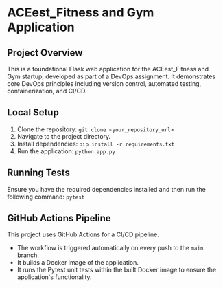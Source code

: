 # ACEest_Fitness and Gym Application

## Project Overview
This is a foundational Flask web application for the ACEest_Fitness and Gym startup, developed as part of a DevOps assignment. It demonstrates core DevOps principles including version control, automated testing, containerization, and CI/CD.

## Local Setup
1. Clone the repository:
   `git clone <your_repository_url>`
2. Navigate to the project directory.
3. Install dependencies:
   `pip install -r requirements.txt`
4. Run the application:
   `python app.py`

## Running Tests
Ensure you have the required dependencies installed and then run the following command:
`pytest`

## GitHub Actions Pipeline
This project uses GitHub Actions for a CI/CD pipeline.
- The workflow is triggered automatically on every push to the `main` branch.
- It builds a Docker image of the application.
- It runs the Pytest unit tests within the built Docker image to ensure the application's functionality.